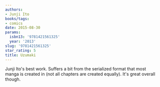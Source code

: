 ```yaml
---
authors:
- Junji Ito
books/tags:
- comics
date: 2015-08-30
params:
  isbn13: '9781421561325'
  year: '2013'
slug: '9781421561325'
star_rating: 5
title: Uzumaki
---
```


Junji Ito's best work. Suffers a bit from the serialized format that most manga is created in (not all chapters are created equally). It's great overall though.

<!--more-->